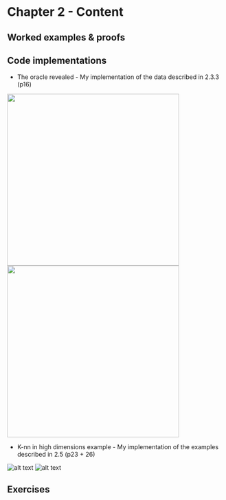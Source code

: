 # Chapter 2 - Content

## Worked examples & proofs

## Code implementations

* The oracle revealed - My implementation of the data described in 2.3.3 (p16)

<img src="https://raw.githubusercontent.com/alanjeffares/elements-of-statistical-learning/master/chapter-2/images/20_bivariate_means.png"  width="400">
<img src="https://raw.githubusercontent.com/alanjeffares/elements-of-statistical-learning/master/chapter-2/images/Mixed_gaussian_clusters.png"  width="400">


* K-nn in high dimensions example - My implementation of the examples described in 2.5 (p23 + 26)

![alt text](https://raw.githubusercontent.com/alanjeffares/elements-of-statistical-learning/master/chapter-2/images/MSE_vs_Dimension_1.png) ![alt text](https://raw.githubusercontent.com/alanjeffares/elements-of-statistical-learning/master/chapter-2/images/MSE_vs_Dimension_2.png)

## Exercises




